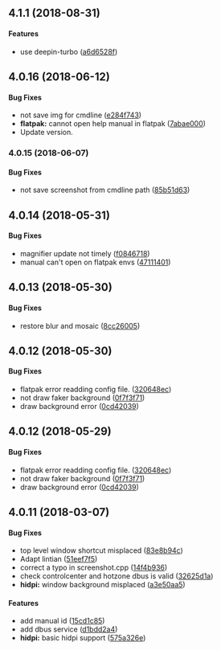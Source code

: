 <a name="4.1.0"></a>
## 4.1.1 (2018-08-31)


#### Features

*   use deepin-turbo ([a6d6528f](a6d6528f))

<a name="4.0.16"></a>
## 4.0.16 (2018-06-12)

#### Bug Fixes

*   not save img for cmdline ([e284f743](e284f743))
* **flatpak:**  cannot open help manual in flatpak ([7abae000](7abae000))
*   Update version.


<a name="4.0.15"></a>
### 4.0.15 (2018-06-07)


#### Bug Fixes

*   not save screenshot from cmdline path ([85b51d63](85b51d63))

<a name="4.0.14"></a>
## 4.0.14 (2018-05-31)


#### Bug Fixes

*   magnifier update not timely ([f0846718](f0846718))
*   manual can't open on flatpak envs ([47111401](47111401))



<a name="4.0.13"></a>
## 4.0.13 (2018-05-30)


#### Bug Fixes

*   restore blur and mosaic ([8cc26005](8cc26005))



<a name="4.0.12"></a>
## 4.0.12 (2018-05-30)


#### Bug Fixes

*   flatpak error readding config file. ([320648ec](320648ec))
*   not draw faker background ([0f7f3f71](0f7f3f71))
*   draw background error ([0cd42039](0cd42039))



<a name="4.0.12"></a>
## 4.0.12 (2018-05-29)


#### Bug Fixes

*   flatpak error readding config file. ([320648ec](320648ec))
*   not draw faker background ([0f7f3f71](0f7f3f71))
*   draw background error ([0cd42039](0cd42039))



<a name="4.0.11"></a>
## 4.0.11 (2018-03-07)


#### Bug Fixes

*   top level window shortcut misplaced ([83e8b94c](83e8b94c))
*   Adapt lintian ([51eef7f5](51eef7f5))
*   correct a typo in screenshot.cpp ([14f4b936](14f4b936))
*   check controlcenter and hotzone dbus is valid ([32625d1a](32625d1a))
* **hidpi:**  window background misplaced ([a3e50aa5](a3e50aa5))

#### Features

*   add manual id ([15cd1c85](15cd1c85))
*   add dbus service ([d1bdd2a4](d1bdd2a4))
* **hidpi:**  basic hidpi support ([575a326e](575a326e))
